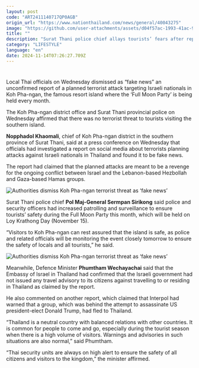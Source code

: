 ```yaml
---
layout: post
code: "ART2411140717QP0AGB"
origin_url: "https://www.nationthailand.com/news/general/40043275"
image: "https://github.com/user-attachments/assets/d04f57ac-1993-41ac-9982-78a50be515e9"
title: ""
description: "Surat Thani police chief allays tourists’ fears after report on terrorist plot targeting Israelis"
category: "LIFESTYLE"
language: "en"
date: 2024-11-14T07:26:27.709Z
---
```


# 









Local Thai officials on Wednesday dismissed as “fake news” an unconfirmed report of a planned terrorist attack targeting Israeli nationals in Koh Pha-ngan, the famous resort island where the ‘Full Moon Party’ is being held every month.

The Koh Pha-ngan district office and Surat Thani provincial police on Wednesday affirmed that there was no terrorist threat to tourists visiting the southern island.

**Nopphadol Khaomali**, chief of Koh Pha-ngan district in the southern province of Surat Thani, said at a press conference on Wednesday that officials had investigated a report on social media about terrorists planning attacks against Israeli nationals in Thailand and found it to be fake news.

The report had claimed that the planned attacks are meant to be a revenge for the ongoing conflict between Israel and the Lebanon-based Hezbollah and Gaza-based Hamas groups.

  ![Authorities dismiss Koh Pha-ngan terrorist threat as ‘fake news’](https://github.com/user-attachments/assets/e60ee88f-5da5-4440-823f-fd9d4e9002fa)

Surat Thani police chief **Pol Maj-General Sermpan Sirikong** said police and security officers had increased patrolling and surveillance to ensure tourists’ safety during the Full Moon Party this month, which will be held on Loy Krathong Day (November 15).

“Visitors to Koh Pha-ngan can rest assured that the island is safe, as police and related officials will be monitoring the event closely tomorrow to ensure the safety of locals and all tourists,” he said.

  ![Authorities dismiss Koh Pha-ngan terrorist threat as ‘fake news’](https://github.com/user-attachments/assets/76eb699d-3c07-4b03-bc08-2a951c44c015)

Meanwhile, Defence Minister **Phumtham Wechayachai** said that the Embassy of Israel in Thailand had confirmed that the Israeli government had not issued any travel advisory to its citizens against travelling to or residing in Thailand as claimed by the report.

He also commented on another report, which claimed that Interpol had warned that a group, which was behind the attempt to assassinate US president-elect Donald Trump, had fled to Thailand.

“Thailand is a neutral country with balanced relations with other countries. It is common for people to come and go, especially during the tourist season when there is a high volume of visitors. Warnings and advisories in such situations are also normal,” said Phumtham.

“Thai security units are always on high alert to ensure the safety of all citizens and visitors to the kingdom,” the minister affirmed.